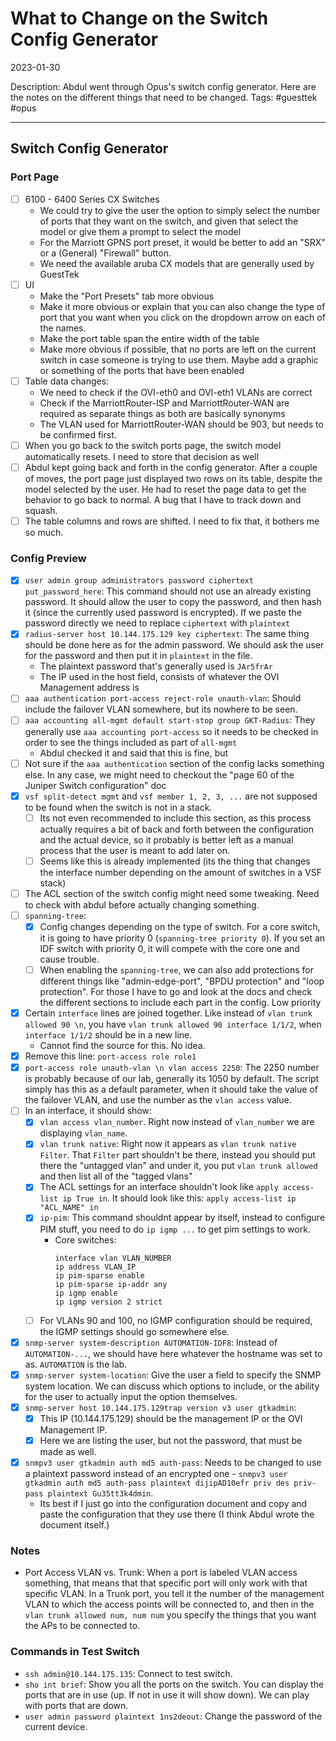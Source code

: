 # What to Change on the Switch Config Generator
2023-01-30

Description: Abdul went through Opus's switch config generator. Here are the notes on the different things that need to be changed.
Tags: #guesttek #opus

------

## Switch Config Generator

### Port Page

- [ ] 6100 - 6400 Series CX Switches
	- We could try to give the user the option to simply select the number of ports that they want on the switch, and given that select the model or give them a prompt to select the model
	- For the Marriott GPNS port preset, it would be better to add an "SRX" or a (General) "Firewall" button.
	- We need the available aruba CX models that are generally used by GuestTek 
- [ ] UI
	- Make the "Port Presets" tab more obvious
	- Make it more obvious or explain that you can also change the type of port that you want when you click on the dropdown arrow on each of the names. 
	- Make the port table span the entire width of the table 
	- Make more obvious if possible, that no ports are left on the current switch in case someone is trying to use them. Maybe add a graphic or something of the ports that have been enabled
- [ ] Table data changes:
	- We need to check if the OVI-eth0 and OVI-eth1 VLANs are correct
	- Check if the MarriottRouter-ISP and MarriottRouter-WAN are required as separate things as both are basically synonyms
	- The VLAN used for MarriottRouter-WAN should be 903, but needs to be confirmed first.
 - [ ] When you go back to the switch ports page, the switch model automatically resets. I need to store that decision as well
 - [ ] Abdul kept going back and forth in the config generator. After a couple of moves, the port page just displayed two rows on its table, despite the model selected by the user. He had to reset the page data to get the behavior to go back to normal. A bug that I have to track down and squash.
 - [ ] The table columns and rows are shifted. I need to fix that, it bothers me so much.
 
### Config Preview
- [x] `user admin group administrators password ciphertext put_password_here`: This command should not use an already existing password. It should allow the user to copy the password, and then hash it (since the currently used password is encrypted). If we paste the password directly we need to replace `ciphertext` with `plaintext`
- [x] `radius-server host 10.144.175.129 key ciphertext`: The same thing should be done here as for the admin password. We should ask the user for the password and then put it in `plaintext` in the file. 
	- The plaintext password that's generally used is `JAr5frAr`
	- The IP used in the host field, consists of whatever the OVI Management address is
- [ ] `aaa authentication port-access reject-role unauth-vlan`: Should include the failover VLAN somewhere, but its nowhere to be seen.
- [ ] `aaa accounting all-mgmt default start-stop group GKT-Radius`: They generally use `aaa accounting port-access` so it needs to be checked in order to see the things included as part of `all-mgmt`
	- Abdul checked it and said that this is fine, but 
- [ ] Not sure if the `aaa authentication` section of the config lacks something else. In any case, we might need to checkout the "page 60 of the Juniper Switch configuration" doc
- [x] `vsf split-detect mgmt` and `vsf member 1, 2, 3, ...` are not supposed to be found when the switch is not in a stack. 
	- [ ] Its not even recommended to include this section, as this process actually requires a bit of back and forth between the configuration and the actual device, so it probably is better left as a manual process that the user is meant to add later on.
	 - [ ] Seems like this is already implemented (its the thing that changes the interface number depending on the amount of switches in a VSF stack)
 - [ ] The ACL section of the switch config might need some tweaking. Need to check with abdul before actually changing something.
- [ ] `spanning-tree`: 
	- [x] Config changes depending on the type of switch. For a core switch, it is going to have priority 0 (`spanning-tree priority 0`). If you set an IDF switch with priority 0, it will compete with the core one and cause trouble.
	- [ ] When enabling the `spanning-tree`, we can also add protections for different things like "admin-edge-port", "BPDU protection" and "loop protection". For those I have to go and look at the docs and check the different sections to include each part in the config. Low priority
- [x] Certain `interface` lines are joined together. Like instead of `vlan trunk allowed 90 \n`, you have `vlan trunk allowed 90 interface 1/1/2`, when `interface 1/1/2` should be in a new line.
	- Cannot find the source for this. No idea. 
- [x] Remove this line: `port-access role role1`
- [x] `port-access role unauth-vlan \n vlan access 2250`: The 2250 number is probably because of our lab, generally its 1050 by default. The script simply has this as a default parameter, when it should take the value of the failover VLAN, and use the number as the `vlan access` value.
- [ ] In an interface, it should show:
	- [x] `vlan access vlan_number`. Right now instead of `vlan_number` we are displaying `vlan_name`.
	- [x] `vlan trunk native`: Right now it appears as `vlan trunk native Filter`. That `Filter` part shouldn't be there, instead you should put there the "untagged vlan" and under it, you put `vlan trunk allowed` and then list all of the "tagged vlans"
	- [x] The ACL settings for an interface shouldn't look like `apply access-list ip True in`. It should look like this:  `apply access-list ip "ACL_NAME" in`
	- [x] `ip-pim`: This command shouldnt appear by itself, instead to configure PIM stuff, you need to do `ip igmp ...` to get pim settings to work.
		- Core switches: 
			```
		   interface vlan VLAN_NUMBER
		   ip address VLAN_IP
		   ip pim-sparse enable
		   ip pim-sparse ip-addr any
		   ip igmp enable
		   ip igmp version 2 strict
		   ```
	 - [ ] For VLANs 90 and 100, no IGMP configuration should be required, the IGMP settings should go somewhere else.
- [x] `snmp-server system-description AUTOMATION-IDF8`:  Instead of `AUTOMATION-...`, we should have here whatever the hostname was set to as. `AUTOMATION` is the lab.
- [x] `snmp-server system-location`: Give the user a field to specify the SNMP system location.  We can discuss which options to include, or the ability for the user to actually input the option themselves.
- [x] `snmp-server host 10.144.175.129trap version v3 user gtkadmin`: 
	- [x] This IP (10.144.175.129) should be the management IP or the OVI Management IP.  
	- [x] Here we are listing the user, but not the password, that must be made as well.
- [x] `snmpv3 user gtkadmin auth md5 auth-pass`: Needs to be changed to use a plaintext password instead of an encrypted one - `snmpv3 user gtkadmin auth md5 auth-pass plaintext dijipAD10efr priv des priv-pass plaintext Gu35tt3k4dmin`. 
	- Its best if I just go into the configuration document and copy and paste the configuration that they use there (I think Abdul wrote the document itself.)

### Notes
- Port Access VLAN vs. Trunk: When a port is labeled VLAN access something, that means that that specific port will only work with that specific VLAN. In a Trunk port, you tell it the number of the management VLAN to which the access points will be connected to, and then in the `vlan trunk allowed num, num num`  you specify the things that you want the APs to be connected to.

### Commands in Test Switch

- `ssh admin@10.144.175.135`: Connect to test switch.
- `sho int brief`: Show you all the ports on the switch. You can display the ports that are in use (up. If not in use it will show down). We can play with ports that are down.
- `user admin password plaintext 1ns2deout`: Change the password of the current device.